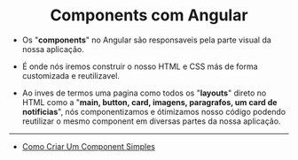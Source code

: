 <h1 align="center">Components com Angular</h1>

  - Os "**components**" no Angular são responsaveis pela parte visual da nossa aplicação.

  - É onde nós iremos construir o nosso HTML e CSS más de forma customizada e reutilizavel.
  
  - Ao inves de termos uma pagina como todos os "**layouts**" direto no HTML como a "**main, button, card, imagens, paragrafos, um card de notificias**", nós componentizamos e ótimizamos nosso código podendo reutilizar o mesmo component em diversas partes da nossa aplicação.

___
- [Como Criar Um Component Simples]()